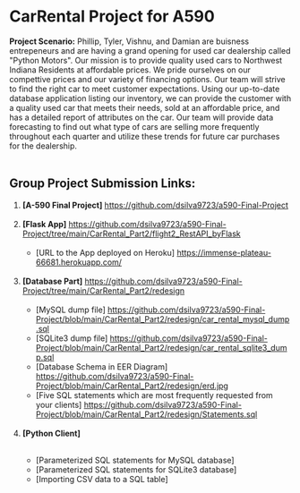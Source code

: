 # CarRental Project for A590
**Project Scenario:**
    Phillip, Tyler, Vishnu, and Damian are buisness entrepeneurs and are having a grand opening for used car dealership called "Python Motors". Our mission is to provide
    quality used cars to Northwest Indiana Residents at affordable prices. We pride ourselves on our compettive prices and our variety of financing options. Our team will strive
    to find the right car to meet customer expectations.
    Using our up-to-date database application listing our inventory, we can provide the customer with a quality used car that meets their needs, sold at an affordable price, and
    has a detailed report of attributes on the car. Our team will provide data forecasting to find out what type of cars are selling more frequently throughout each quarter and
    utilize these trends for future car purchases for the dealership.<br><br>
 ## Group Project Submission Links:<br>
 1. **[A-590 Final Project]** <https://github.com/dsilva9723/a590-Final-Project><br><br>
 2. **[Flask App]** <https://github.com/dsilva9723/a590-Final-Project/tree/main/CarRental_Part2/flight2_RestAPI_byFlask><br><br>
    - [URL to the App deployed on Heroku] <https://immense-plateau-66681.herokuapp.com/><br><br>
 3. **[Database Part]** <https://github.com/dsilva9723/a590-Final-Project/tree/main/CarRental_Part2/redesign> <br><br>
    - [MySQL dump file] <https://github.com/dsilva9723/a590-Final-Project/blob/main/CarRental_Part2/redesign/car_rental_mysql_dump.sql><br>
    - [SQLite3 dump file] <https://github.com/dsilva9723/a590-Final-Project/blob/main/CarRental_Part2/redesign/car_rental_sqlite3_dump.sql><br>
    - [Database Schema in EER Diagram] <https://github.com/dsilva9723/a590-Final-Project/blob/main/CarRental_Part2/redesign/erd.jpg><br>
    - [Five SQL statements which are most frequently requested from your clients] <https://github.com/dsilva9723/a590-Final-Project/blob/main/CarRental_Part2/redesign/Statements.sql><br><br>
 4. **[Python Client]** <stuff will go here><br><br>
    - [Parameterized SQL statements for MySQL database] <afbfbeb><br>
    - [Parameterized SQL statements for SQLite3 database] <sefbefbeb><br>
    - [Importing CSV data to a SQL table] <sebsdfbsfdb><br>
    
